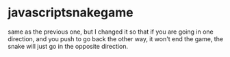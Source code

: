 # javascriptsnakegame

same as the previous one, but I changed it so that if you are going in one direction, and you push to go back the other way, it won't end the game, the snake will just go in the opposite direction.
